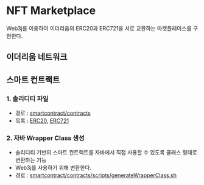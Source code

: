 # NFT Marketplace

Web3j를 이용하여 이더리움의 ERC20과 ERC721을 서로 교환하는 마켓플레이스를 구현한다.

## 이더리움 네트워크

## 스마트 컨트랙트

### 1. 솔리디티 파일
- 경로 : [smartcontract/contracts](smartcontract/contracts)
- 목록 : [ERC20](smartcontract/contracts/MyERC20.sol), [ERC721](smartcontract/contracts/MyERC721.sol)

### 2. 자바 Wrapper Class 생성
- 솔리디티 기반의 스마트 컨트랙트를 자바에서 직접 사용할 수 있도록 클래스 형태로 변환하는 기능
- Web3j를 사용하기 위해 변환한다.
- 경로 : [smartcontract/contracts/scripts/generateWrapperClass.sh](smartcontract/contracts/scripts/generateWrapperClass.sh)
